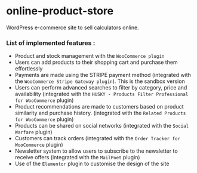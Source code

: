 # online-product-store
WordPress e-commerce site to sell calculators online. 
### List of implemented features : 
* Product and stock management with the ```WooCommerce plugin```
* Users can add products to their shopping cart and purchase them effortlessly
* Payments are made using the STRIPE payment method (integrated with the ```WooCommerce Stripe Gateway plugin```). This is the sandbox version
* Users can perform advanced searches to filter by category, price and availability (integrated with the ```HUSKY - Products Filter Professional for WooCommerce``` plugin)
* Product recommendations are made to customers based on product similarity and purchase history. (integrated with the ```Related Products for WooCommerce``` plugin)
* Products can be shared on social networks (integrated with the ```Social Warfare``` plugin)
* Customers can track orders (integrated with the ```Order Tracker for WooCommerce``` plugin)
* Newsletter system to allow users to subscribe to the newsletter to receive offers (integrated with the ```MailPoet``` plugin)
* Use of the ```Elementor``` plugin to customise the design of the site